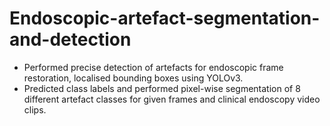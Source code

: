 # Endoscopic-artefact-segmentation-and-detection

- Performed precise detection of artefacts for endoscopic frame restoration, localised bounding boxes using YOLOv3.
- Predicted class labels and performed pixel-wise segmentation of 8 different artefact classes for given frames and clinical endoscopy video clips.
